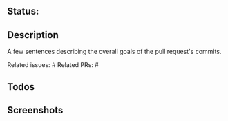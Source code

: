 <!--
WELCOME TO OUR PULL REQUEST TEMPLATE! :partyparrot:
Not all sections apply, feel free to delete as appropriate.
-->

## Status:

<!--
:rocket: Ready
:construction: In development
:no_entry_sign: Do not merge
-->

## Description

A few sentences describing the overall goals of the pull request's commits.

Related issues: #<number>
Related PRs: #<number>

## Todos

<!--
- [ ] Tests
- [ ] Documentation
-->

## Screenshots

<!--
Mac OS Screenshots: ctrl + shift + cmd + 3 (entire screen) or 4 (selection of screen), then paste in editor
Mac OS GIFs: Try using Kap
Linux/Windows: Ctrl + Alt + PrintScreen (of a window) or Ctrl + Shift + PrintScreen (selection of screen), then paste in editor
-->
